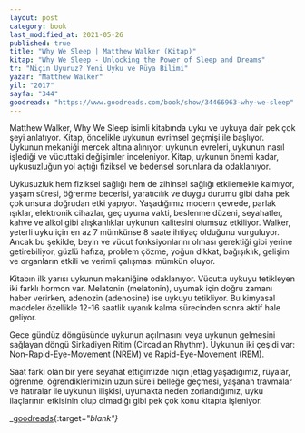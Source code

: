```yaml
---
layout: post
category: book
last_modified_at: 2021-05-26
published: true
title: "Why We Sleep | Matthew Walker (Kitap)"
kitap: "Why We Sleep - Unlocking the Power of Sleep and Dreams"
tr: "Niçin Uyuruz? Yeni Uyku ve Rüya Bilimi"
yazar: "Matthew Walker"
yil: "2017"
sayfa: "344"
goodreads: "https://www.goodreads.com/book/show/34466963-why-we-sleep"
---
```


Matthew Walker, Why We Sleep isimli kitabında uyku ve uykuya dair pek çok şeyi anlatıyor. Kitap, öncelikle uykunun evrimsel geçmişi ile başlıyor. Uykunun mekaniği mercek altına alınıyor; uykunun evreleri, uykunun nasıl işlediği ve vücuttaki değişimler inceleniyor. Kitap, uykunun önemi kadar, uykusuzluğun yol açtığı fiziksel ve bedensel sorunlara da odaklanıyor.

Uykusuzluk hem fiziksel sağlığı hem de zihinsel sağlığı etkilemekle kalmıyor, yaşam süresi, öğrenme becerisi, yaratıcılık ve duygu durumu gibi daha pek çok unsura doğrudan etki yapıyor. Yaşadığımız modern çevrede, parlak ışıklar, elektronik cihazlar, geç uyuma vakti, beslenme düzeni, seyahatler, kahve ve alkol gibi alışkanlıklar uykunun kalitesini olumsuz etkiliyor. Walker, yeterli uyku için en az 7 mümkünse 8 saate ihtiyaç olduğunu vurguluyor. Ancak bu şekilde, beyin ve vücut fonksiyonlarını olması gerektiği gibi yerine getirebiliyor, güzlü hafıza, problem çözme, yoğun dikkat, bağışıklık, gelişim ve organların etkili ve verimli çalışması mümkün oluyor.

Kitabın ilk yarısı uykunun mekaniğine odaklanıyor. Vücutta uykuyu tetikleyen iki farklı hormon var. Melatonin (melatonin), uyumak için doğru zamanı haber verirken, adenozin (adenosine) ise uykuyu tetikliyor. Bu kimyasal maddeler özellikle 12-16 saatlik uyanık kalma sürecinden sonra aktif hale geliyor.

Gece gündüz döngüsünde uykunun açılmasını veya uykunun gelmesini sağlayan döngü Sirkadiyen Ritim (Circadian Rhythm). Uykunun iki çeşidi var: Non-Rapid-Eye-Movement (NREM) ve Rapid-Eye-Movement (REM).

Saat farkı olan bir yere seyahat ettiğimizde niçin jetlag yaşadığımız, rüyalar, öğrenme, öğrendiklerimizin uzun süreli belleğe geçmesi, yaşanan travmalar ve hatıralar ile uykunun ilişkisi, uyumakta neden zorlandığımız, uyku ilaçlarının etkisinin olup olmadığı gibi pek çok konu kitapta işleniyor.

<span class="link1">_[goodreads](https://www.goodreads.com/book/show/34466963-why-we-sleep){:target="_blank"}_</span>
